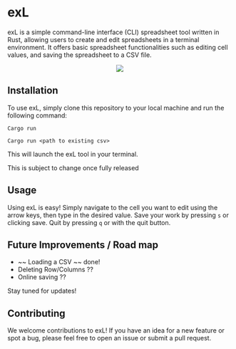 # exL

exL is a simple command-line interface (CLI) spreadsheet tool written in Rust, allowing users to create and edit spreadsheets in a terminal environment. It offers basic spreadsheet functionalities such as editing cell values, and saving the spreadsheet to a CSV file.

<p align="center">
  <img src="https://github.com/rmrz-daniel/exl/blob/main/demo/exl.gif">
</p>

## Installation

To use exL, simply clone this repository to your local machine and run the following command:

`Cargo run`

`Cargo run <path to existing csv>`

This will launch the exL tool in your terminal.

This is subject to change once fully released 

## Usage

Using exL is easy! Simply navigate to the cell you want to edit using the arrow keys, then type in the desired value. Save your work by pressing `s` or clicking save. Quit by pressing `q` or with the quit button.

## Future Improvements / Road map

- ~~ Loading a CSV ~~ done!
- Deleting Row/Columns ??
- Online saving ??

Stay tuned for updates!

## Contributing

We welcome contributions to exL! If you have an idea for a new feature or spot a bug, please feel free to open an issue or submit a pull request.
